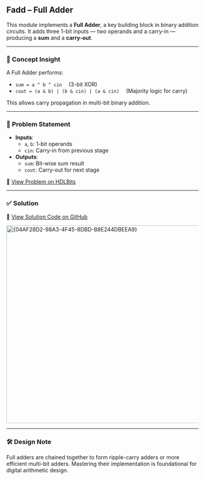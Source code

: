 ## Fadd – Full Adder

This module implements a **Full Adder**, a key building block in binary addition circuits. It adds three 1-bit inputs — two operands and a carry-in — producing a **sum** and a **carry-out**.

---

### 🧠 Concept Insight  
A Full Adder performs:
- `sum = a ^ b ^ cin`  (3-bit XOR)
- `cout = (a & b) | (b & cin) | (a & cin)`  (Majority logic for carry)

This allows carry propagation in multi-bit binary addition.

---

### 📘 Problem Statement  
- **Inputs**:  
  - `a`, `b`: 1-bit operands  
  - `cin`: Carry-in from previous stage  
- **Outputs**:  
  - `sum`: Bit-wise sum result  
  - `cout`: Carry-out for next stage  

🔗 [View Problem on HDLBits](https://hdlbits.01xz.net/wiki/Fadd)

---

### ✅ Solution  
📄 [View Solution Code on GitHub](https://github.com/EswarAdithya011/HDLBits/blob/main/Problem%20Sets/3.%20Circuits/Combinational%20logic/3.3%20Arithmetic%20Circuits/3.3.2%20Full%20adder/fadd.v)

<img width="518" alt="{04AF28D2-98A3-4F45-8DBD-B8E244DBEEA9}" src="https://github.com/user-attachments/assets/fbeb7aba-0391-43d8-b6c9-e470bc01e97f" />


---

### 🛠 Design Note  
Full adders are chained together to form ripple-carry adders or more efficient multi-bit adders. Mastering their implementation is foundational for digital arithmetic design.
